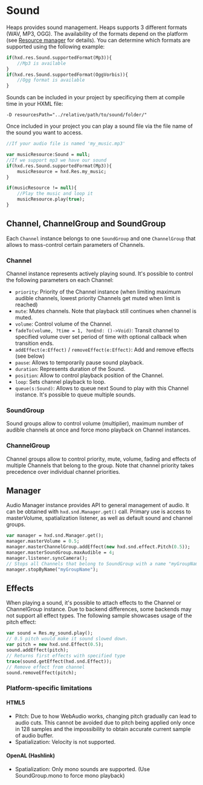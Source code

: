 # Sound

Heaps provides sound management. Heaps supports 3 different formats (WAV, MP3, OGG).  The availability of the formats depend on the platform (see [Resource manager](https://github.com/HeapsIO/heaps/wiki/Resource-Management#target-specific-quirks) for details). You can determine which formats are supported using the following example:

```haxe
if(hxd.res.Sound.supportedFormat(Mp3)){
    //Mp3 is available
}
if(hxd.res.Sound.supportedFormat(OggVorbis)){
    //Ogg format is available
}
```

Sounds can be included in your project by specificying them at compile time in your HXML file:

```hxml
-D resourcesPath="../relative/path/to/sound/folder/"
```

Once included in your project you can play a sound file via the file name of the sound you want to access.

```haxe
//If your audio file is named 'my_music.mp3'

var musicResource:Sound = null;
//If we support mp3 we have our sound
if(hxd.res.Sound.supportedFormat(Mp3)){
    musicResource = hxd.Res.my_music;
}

if(musicResource != null){
    //Play the music and loop it
    musicResource.play(true);
}
```

## Channel, ChannelGroup and SoundGroup

Each `Channel` instance belongs to one `SoundGroup` and one `ChannelGroup` that allows to mass-control certain parameters of Channels.

### Channel

Channel instance represents actively playing sound. It's possible to control the following parameters on each Channel:

* `priority`: Priority of the Channel instance (when limiting maximum audible channels, lowest priority Channels get muted when limit is reached)
* `mute`: Mutes channels. Note that playback still continues when channel is muted.
* `volume`: Control volume of the Channel.
* `fadeTo(volume, ?time = 1, ?onEnd: ()->Void)`: Transit channel to specified volume over set period of time with optional callback when transition ends.
* `addEffect(e:Effect)` / `removeEffect(e:Effect)`: Add and remove effects (see below)
* `pause`: Allows to temporarily pause sound playback.
* `duration`: Represents duration of the Sound.
* `position`: Allow to control playback position of the Channel.
* `loop`: Sets channel playback to loop.
* `queue(s:Sound)`: Allows to queue next Sound to play with this Channel instance. It's possible to queue multiple sounds.

### SoundGroup

Sound groups allow to control volume (multiplier), maximum number of audible channels at once and force mono playback on Channel instances.

### ChannelGroup

Channel groups allow to control priority, mute, volume, fading and effects of multiple Channels that belong to the group. Note that channel priority takes precedence over individual channel priorities.

## Manager

Audio Manager instance provides API to general management of audio. It can be obtained with `hxd.snd.Manager.get()` call.
Primary use is access to masterVolume, spatialization listener, as well as default sound and channel groups.

```haxe
var manager = hxd.snd.Manager.get();
manager.masterVolume = 0.5;
manager.masterChannelGroup.addEffect(new hxd.snd.effect.Pitch(0.5));
manager.masterSoundGroup.maxAudible = 4;
manager.listener.syncCamera();
// Stops all Channels that belong to SoundGroup with a name "myGroupName".
manager.stopByName("myGroupName");
```

## Effects

When playing a sound, it's possible to attach effects to the Channel or ChannelGroup instance. Due to backend differences, some backends may not support all effect types. The following sample showcases usage of the pitch effect:

```haxe
var sound = Res.my_sound.play();
// 0.5 pitch would make it sound slowed down.
var pitch = new hxd.snd.Effect(0.5);
sound.addEffect(pitch);
// Returns first effects with specified type
trace(sound.getEffect(hxd.snd.Effect));
// Remove effect from channel
sound.removeEffect(pitch);
```

### Platform-specific limitations

#### HTML5

* Pitch: Due to how WebAudio works, changing pitch gradually can lead to audio cuts. This cannot be avoided due to pitch being applied only once in 128 samples and the impossibility to obtain accurate current sample of audio buffer.
* Spatialization: Velocity is not supported.

#### OpenAL (Hashlink)

* Spatialization: Only mono sounds are supported. (Use SoundGroup.mono to force mono playback)
